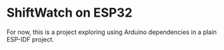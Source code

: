 # ShiftWatch on ESP32

For now, this is a project exploring using Arduino dependencies in a plain ESP-IDF project.
